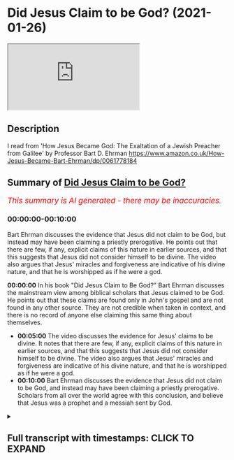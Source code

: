 # Did Jesus Claim to be God? (2021-01-26)

<iframe loading='lazy' allow='autoplay' src='https://www.youtube.com/embed/TZoC-iPb7uU'></iframe>

## Description

I read from 'How Jesus Became God: The Exaltation of a Jewish Preacher from Galilee'
by Professor Bart D. Ehrman
<https://www.amazon.co.uk/How-Jesus-Became-Bart-Ehrman/dp/0061778184>

## Summary of [Did Jesus Claim to be God?](https://www.youtube.com/watch?v=TZoC-iPb7uU)

*<span style="color:red; font-size:125%">This summary is AI generated - there may be inaccuracies</span>. [](/)*

### <a onclick="modifyYTiframeseektime('0')">00:00:00-00:10:00</a>

 Bart Ehrman discusses the evidence that Jesus did not claim to be God, but instead may have been claiming a priestly prerogative. He points out that there are few, if any, explicit claims of this nature in earlier sources, and that this suggests that Jesus did not consider himself to be divine. The video also argues that Jesus' miracles and forgiveness are indicative of his divine nature, and that he is worshipped as if he were a god.

**<a onclick="modifyYTiframeseektime('0')">00:00:00</a>** In his book "Did Jesus Claim to Be God?" Bart Ehrman discusses the mainstream view among biblical scholars that Jesus claimed to be God. He points out that these claims are found only in John's gospel and are not found in any other source. They are not credible when taken in context, and there is no record of anyone else claiming this same thing about themselves.

* **<a onclick="modifyYTiframeseektime('300')">00:05:00</a>** The video discusses the evidence for Jesus' claims to be divine. It notes that there are few, if any, explicit claims of this nature in earlier sources, and that this suggests that Jesus did not consider himself to be divine. The video also argues that Jesus' miracles and forgiveness are indicative of his divine nature, and that he is worshipped as if he were a god.
* **<a onclick="modifyYTiframeseektime('600')">00:10:00</a>**  Bart Ehrman discusses the evidence that Jesus did not claim to be God, and instead may have been claiming a priestly prerogative. Scholars from all over the world agree with this conclusion, and believe that Jesus was a prophet and a messiah sent by God.

<details><summary><h2>Full transcript with timestamps: CLICK TO EXPAND</h2></summary>

<a onclick="modifyYTiframeseektime('1')">0:00:01</a> did jesus claim to be god ? this
is a really important question
<a onclick="modifyYTiframeseektime('6')">0:00:06</a> and historians have been investigating the life
of jesus the historical jesus for generations
<a onclick="modifyYTiframeseektime('11')">0:00:11</a> now , and they've come broadly to consensus
on this question . it really matters to us today
<a onclick="modifyYTiframeseektime('18')">0:00:18</a> because if he did claim to be god then
it matters . it matters that we worship
<a onclick="modifyYTiframeseektime('23')">0:00:23</a> him as our creator as our lord however if
he didn't claim to be god and he wasn't god
<a onclick="modifyYTiframeseektime('30')">0:00:30</a> then worshiping him is an act of egregious
idolatry and indeed orthodox jews will not enter
<a onclick="modifyYTiframeseektime('36')">0:00:36</a> into a church today because of what they perceive
to be the idolatry that takes place in the typical
<a onclick="modifyYTiframeseektime('43')">0:00:43</a> christian church and muslims many muslims will
not enter into a church for the same reason
<a onclick="modifyYTiframeseektime('49')">0:00:49</a> so i want to share with you some of the
mainstream research findings of biblical
<a onclick="modifyYTiframeseektime('54')">0:00:54</a> scholarship by sharing with you again from the
work of bart ehrman who is distinguished professor
<a onclick="modifyYTiframeseektime('61')">0:01:01</a> of religious studies at the university of north
carolina chapel hill in america he's one of
<a onclick="modifyYTiframeseektime('66')">0:01:06</a> the world's leading new testament scholars and a
specialist on the historical jesus . i'm going to be
<a onclick="modifyYTiframeseektime('72')">0:01:12</a> quoting from this book again how jesus became god
the exaltation of a jewish preacher from galilee  .  
<a onclick="modifyYTiframeseektime('79')">0:01:19</a> there's a chapter in his book called did jesus
think he was god and towards the end of this
<a onclick="modifyYTiframeseektime('86')">0:01:26</a> chapter there's a subheading : did jesus claim
to be god ? which i want to share with you i
<a onclick="modifyYTiframeseektime('92')">0:01:32</a> don't necessarily agree with everything he says
in here but i think he's certainly more or less on
<a onclick="modifyYTiframeseektime('96')">0:01:36</a> the right path when it comes to jesus . so he writes
this then in a nutshell is what i think we can say
<a onclick="modifyYTiframeseektime('104')">0:01:44</a> about the historical jesus and his understanding
of himself he thought he was a prophet
<a onclick="modifyYTiframeseektime('110')">0:01:50</a> predicting the end of the current evil age and the
future king of israel in the age to come but did
<a onclick="modifyYTiframeseektime('117')">0:01:57</a> he call himself god it is true that jesus claims
to be divine in the last of our canonical gospels
<a onclick="modifyYTiframeseektime('125')">0:02:05</a> to be written the gospel of john in that gospel
jesus does make remarkable claims about himself
<a onclick="modifyYTiframeseektime('133')">0:02:13</a> in speaking of the father of the jews abraham who
lived 1800 years earlier jesus tells his opponents
<a onclick="modifyYTiframeseektime('140')">0:02:20</a> truly i tell you before abraham was i am that's
john 8 58. this particular phrase " i am " brings
<a onclick="modifyYTiframeseektime('149')">0:02:29</a> a familiar call to anyone acquainted with the
hebrew bible in the book of exodus in the story
<a onclick="modifyYTiframeseektime('154')">0:02:34</a> of the burning bush , moses asked god what his
name is and god tells him that his name is i am
<a onclick="modifyYTiframeseektime('163')">0:02:43</a> jesus appears to be claiming not only to have
existed before abraham but to have been given
<a onclick="modifyYTiframeseektime('168')">0:02:48</a> the name of god himself his jewish opponents know
exactly what he is saying they immediately take up
<a onclick="modifyYTiframeseektime('175')">0:02:55</a> stones to stone him later in the gospel jesus is
even more explicit again as he proclaims i and the
<a onclick="modifyYTiframeseektime('183')">0:03:03</a> father are one john 10 30. once again the jewish
listeners break out the stones still later when
<a onclick="modifyYTiframeseektime('191')">0:03:11</a> jesus is talking to his disciples at his last
meal with them his follower philip asked him
<a onclick="modifyYTiframeseektime('197')">0:03:17</a> to show them who god the father is jesus replies
the one who has seen me has seen the father 14 9
<a onclick="modifyYTiframeseektime('207')">0:03:27</a> and again later during the same meal jesus
prays to god and asks about how god had
<a onclick="modifyYTiframeseektime('214')">0:03:34</a> sent him and speaks about how god had sent him
into the world and refers to my glory that you
<a onclick="modifyYTiframeseektime('221')">0:03:41</a> gave me before the foundation of the world 24.
jesus is not claiming to be god the father here
<a onclick="modifyYTiframeseektime('230')">0:03:50</a> obviously since when he's
praying he is not talking to himself
<a onclick="modifyYTiframeseektime('235')">0:03:55</a> so he is not saying that he is identical with
god but he is saying that he is equal with god
<a onclick="modifyYTiframeseektime('241')">0:04:01</a> and has been that way from before the world
was created these are amazingly exalted claims
<a onclick="modifyYTiframeseektime('249')">0:04:09</a> but looked at from a historical perspective they
simply cannot be ascribed to the historical jesus
<a onclick="modifyYTiframeseektime('257')">0:04:17</a> they don't pass any of our criteria they are
not multiply attested in our sources they appear
<a onclick="modifyYTiframeseektime('264')">0:04:24</a> only in john our latest and most theologically
orientated gospel they certainly do not pass the
<a onclick="modifyYTiframeseektime('272')">0:04:32</a> criterion of dissimilarity since they express
the very view of jesus that the author of the
<a onclick="modifyYTiframeseektime('277')">0:04:37</a> gospel of john happens to hold and they are not
at all contextually credible we have no record of
<a onclick="modifyYTiframeseektime('285')">0:04:45</a> any palestinian jew ever saying any such things
about himself these divine self claims in john
<a onclick="modifyYTiframeseektime('294')">0:04:54</a> are part of john's distinctive theology they are
not part of the historical record of what jesus
<a onclick="modifyYTiframeseektime('301')">0:05:01</a> actually said and just to leave this for a second
having read about this subject for some time
<a onclick="modifyYTiframeseektime('309')">0:05:09</a> i would say virtually all over 99 percent of
the world scholars do not think that the amazing
<a onclick="modifyYTiframeseektime('317')">0:05:17</a> claims on the lips of jesus in the gospel of john
are historical very very very few people just a
<a onclick="modifyYTiframeseektime('325')">0:05:25</a> handful of people so just to continue , look at the
matter in a different light as i pointed out we
<a onclick="modifyYTiframeseektime('332')">0:05:32</a> have numerous earlier sources for the historical
jesus a few comments in paul including several
<a onclick="modifyYTiframeseektime('338')">0:05:38</a> quotations from jesus's teaching we have mark q
this is quell the source shared by matthew and
<a onclick="modifyYTiframeseektime('345')">0:05:45</a> luke we have M and L that's M is material unique
to Matthew and L is material unique to Luke Luke's
<a onclick="modifyYTiframeseektime('353')">0:05:53</a> gospel not to mention the finished gospels
of matthew and luke . in none
<a onclick="modifyYTiframeseektime('359')">0:05:59</a> of them do we find exalted claims of this sort if
jesus went around galilee proclaiming himself to
<a onclick="modifyYTiframeseektime('367')">0:06:07</a> be a divine being sent from god one who existed
before the creation of the world he was in fact
<a onclick="modifyYTiframeseektime('374')">0:06:14</a> equal with god could anything else that he might
say be so breathtaking and thunderously important
<a onclick="modifyYTiframeseektime('382')">0:06:22</a> and yet none of these earlier sources says any
such thing about him did they all of them just
<a onclick="modifyYTiframeseektime('391')">0:06:31</a> decide not to mention the one thing that was
most significant about jesus this is a really
<a onclick="modifyYTiframeseektime('396')">0:06:36</a> good point by the way almost certainly the
divine self claims in john are not historical
<a onclick="modifyYTiframeseektime('404')">0:06:44</a> but is it possible that jesus considered himself
divine in some other sense i have already argued
<a onclick="modifyYTiframeseektime('411')">0:06:51</a> that he did not consider himself to be the son of
man and so he did not consider himself to be the
<a onclick="modifyYTiframeseektime('417')">0:06:57</a> heavenly angelic being who would be the judge of
all the earth but did he think of himself as the
<a onclick="modifyYTiframeseektime('423')">0:07:03</a> future king of the kingdom the messiah and we saw
in the previous chapter that in some passages of
<a onclick="modifyYTiframeseektime('430')">0:07:10</a> scripture the king is talked about as a divine
being and not merely a mortal and this is psalm
<a onclick="modifyYTiframeseektime('437')">0:07:17</a> 45 for example isn't it possible that jesus
understood himself as divine in that sense
<a onclick="modifyYTiframeseektime('444')">0:07:24</a> it is of course possible but i think it is
highly unlikely for the following reason
<a onclick="modifyYTiframeseektime('450')">0:07:30</a> in the hebrew bible and indeed in the entire
jewish tradition we do have instances in which
<a onclick="modifyYTiframeseektime('457')">0:07:37</a> mortals for example a king or moses or enoch
were considered to be divine beings in some sense
<a onclick="modifyYTiframeseektime('465')">0:07:45</a> philo of alexandra by the way who was slightly
earlier than jesus used this kind of language of
<a onclick="modifyYTiframeseektime('471')">0:07:51</a> moses he called him a god by the way but that
was always what someone else said about them
<a onclick="modifyYTiframeseektime('478')">0:07:58</a> it was never what they were recorded as saying
about themselves so in philo for example moses
<a onclick="modifyYTiframeseektime('484')">0:08:04</a> is never recorded as saying i am god other
people may have used that language of them
<a onclick="modifyYTiframeseektime('488')">0:08:08</a> no one records moses or enoch or a king saying
i am god not in the jewish tradition this is
<a onclick="modifyYTiframeseektime('495')">0:08:15</a> quite different from the situation that we
find in say egypt where the pharaohs claimed
<a onclick="modifyYTiframeseektime('502')">0:08:22</a> direct divine lineage or with alexander the great
who accepted cultic veneration always some of the
<a onclick="modifyYTiframeseektime('510')">0:08:30</a> roman emperors who actively propagated the idea
that they were gods . this never happens in judaism
<a onclick="modifyYTiframeseektime('517')">0:08:37</a> that we know of . the idea that a king could be
divine may have occurred to his followers later
<a onclick="modifyYTiframeseektime('525')">0:08:45</a> as they began to think more about his eminence
and significance but we have no known instance
<a onclick="modifyYTiframeseektime('530')">0:08:50</a> of a living jewish king proclaiming himself to be
divine could jesus be the exception yes of course
<a onclick="modifyYTiframeseektime('540')">0:09:00</a> there are always exceptions to everything but to
think that jesus is the exception in this case
<a onclick="modifyYTiframeseektime('547')">0:09:07</a> one would need a good deal of persuasive evidence
and it just doesn't exist the evidence for jesus's
<a onclick="modifyYTiframeseektime('555')">0:09:15</a> claims to be divine come only from the last of the
new testament gospels not from any earlier sources  
<a onclick="modifyYTiframeseektime('566')">0:09:26</a> some may argue that there are other reasons
apart from explicit divine self claims to suspect
<a onclick="modifyYTiframeseektime('572')">0:09:32</a> that jesus saw himself as divine for example
he does amazing miracles that surely only a
<a onclick="modifyYTiframeseektime('578')">0:09:38</a> divine figure could do and he forgives people's
sins which surely is a prerogative of god alone
<a onclick="modifyYTiframeseektime('584')">0:09:44</a> and he receives worship as people bow down before
him which surely indicates that he welcomes divine
<a onclick="modifyYTiframeseektime('591')">0:09:51</a> honors there are two points to stress about
such things the first is that all of them are
<a onclick="modifyYTiframeseektime('600')">0:10:00</a> compatible with human not just divine authority
in the hebrew bible the prophets elijah and elisha
<a onclick="modifyYTiframeseektime('608')">0:10:08</a> did fantastic miracles including healing the sick
and raising the dead through the power of god and
<a onclick="modifyYTiframeseektime('615')">0:10:15</a> in the new testament so did the apostles peter
and paul but that did not make any of them divine
<a onclick="modifyYTiframeseektime('622')">0:10:22</a> when jesus forgives sins he never says i forgive
you as god might say but your sins are forgiven
<a onclick="modifyYTiframeseektime('631')">0:10:31</a> which means that god has forgiven the sins
this prerogative for pronouncing sins forgiven
<a onclick="modifyYTiframeseektime('637')">0:10:37</a> was otherwise reserved for jewish priests in
honor of sacrifices that worshipers made at
<a onclick="modifyYTiframeseektime('643')">0:10:43</a> the jerusalem temple jesus may be claiming a
priestly prerogative but not a divine one and
<a onclick="modifyYTiframeseektime('651')">0:10:51</a> kings were worshiped even in the bible matthew
18 26 by veneration and obesience just as god was
<a onclick="modifyYTiframeseektime('661')">0:11:01</a> jesus may be accepting the worship
due to him as the future king
<a onclick="modifyYTiframeseektime('666')">0:11:06</a> none of these things is in and of itself
a clear indication that jesus is divine
<a onclick="modifyYTiframeseektime('675')">0:11:15</a> but even more important these activities may not
even go back to the historical jesus instead they
<a onclick="modifyYTiframeseektime('681')">0:11:21</a> may be traditions assigned to jesus by later
storytellers in order to heighten his eminence
<a onclick="modifyYTiframeseektime('687')">0:11:27</a> and significance recall one of the main points
of this chapter many traditions in the gospels do
<a onclick="modifyYTiframeseektime('693')">0:11:33</a> not derive from the life of the historical jesus
but represent embellishments made by storytellers
<a onclick="modifyYTiframeseektime('701')">0:11:41</a> who were trying to convert people by convincing
them of jesus's superiority and to instruct
<a onclick="modifyYTiframeseektime('707')">0:11:47</a> those who were converted these traditions of
jesus's eminence cannot pass the criterion of
<a onclick="modifyYTiframeseektime('713')">0:11:53</a> dissimilarity and are very likely pious expansions
of the stories told about him told by people who
<a onclick="modifyYTiframeseektime('722')">0:12:02</a> after his resurrection did come to understand
that he was in some sense divine what we can
<a onclick="modifyYTiframeseektime('730')">0:12:10</a> know with relative certainty about
jesus is that his public ministry
<a onclick="modifyYTiframeseektime('735')">0:12:15</a> and proclamation were not focused on his divinity
in fact they are not about his divinity at all
<a onclick="modifyYTiframeseektime('742')">0:12:22</a> they were about god and about the kingdom that
god was going to bring . and i'll just end it there  .  
<a onclick="modifyYTiframeseektime('751')">0:12:31</a> this is totally mainstream scholarship by the way
the vast majority of biblical scholars throughout
<a onclick="modifyYTiframeseektime('757')">0:12:37</a> the world would accept this conclusion . some may
believe jesus is god as a matter of faith but
<a onclick="modifyYTiframeseektime('763')">0:12:43</a> they would accept nevertheless the the logic of
the arguments that bart ehrman presents there
<a onclick="modifyYTiframeseektime('769')">0:12:49</a> i hope this goes some way to informing
your decision about whether or not we
<a onclick="modifyYTiframeseektime('772')">0:12:52</a> should worship jesus as god or whether we should
accept him for what by ermine concludes he was
<a onclick="modifyYTiframeseektime('778')">0:12:58</a> a prophet and a messiah
sent by god . until next time  

</details>
